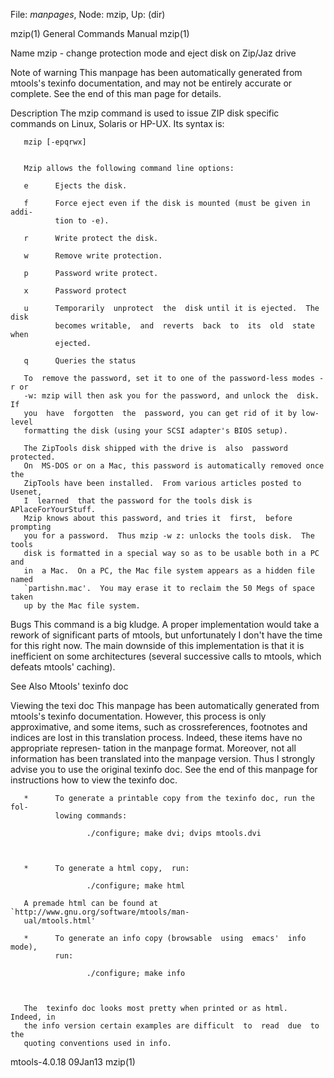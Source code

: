 File: *manpages*,  Node: mzip,  Up: (dir)

mzip(1)                     General Commands Manual                    mzip(1)



Name
       mzip - change protection mode and eject disk on Zip/Jaz drive



Note of warning
       This  manpage  has  been  automatically generated from mtools's texinfo
       documentation, and may not be entirely accurate or complete.   See  the
       end of this man page for details.

Description
       The  mzip command is used to issue ZIP disk specific commands on Linux,
       Solaris or HP-UX. Its syntax is:

       mzip [-epqrwx]


       Mzip allows the following command line options:

       e      Ejects the disk.

       f      Force eject even if the disk is mounted (must be given in  addi‐
              tion to -e).

       r      Write protect the disk.

       w      Remove write protection.

       p      Password write protect.

       x      Password protect

       u      Temporarily  unprotect  the  disk until it is ejected.  The disk
              becomes writable,  and  reverts  back  to  its  old  state  when
              ejected.

       q      Queries the status

       To  remove the password, set it to one of the password-less modes -r or
       -w: mzip will then ask you for the password, and unlock the  disk.   If
       you  have  forgotten  the  password, you can get rid of it by low-level
       formatting the disk (using your SCSI adapter's BIOS setup).

       The ZipTools disk shipped with the drive is  also  password  protected.
       On  MS-DOS or on a Mac, this password is automatically removed once the
       ZipTools have been installed.  From various articles posted to  Usenet,
       I  learned  that the password for the tools disk is APlaceForYourStuff.
       Mzip knows about this password, and tries it  first,  before  prompting
       you for a password.  Thus mzip -w z: unlocks the tools disk.  The tools
       disk is formatted in a special way so as to be usable both in a PC  and
       in  a Mac.  On a PC, the Mac file system appears as a hidden file named
       `partishn.mac'.  You may erase it to reclaim the 50 Megs of space taken
       up by the Mac file system.

Bugs
       This  command  is  a  big kludge.  A proper implementation would take a
       rework of significant parts of mtools, but unfortunately I  don't  have
       the  time  for this right now. The main downside of this implementation
       is that it is inefficient on  some  architectures  (several  successive
       calls to mtools, which defeats mtools' caching).

See Also
       Mtools' texinfo doc

Viewing the texi doc
       This  manpage  has  been  automatically generated from mtools's texinfo
       documentation. However, this process is only  approximative,  and  some
       items,  such as crossreferences, footnotes and indices are lost in this
       translation process.  Indeed, these items have no appropriate represen‐
       tation  in  the manpage format.  Moreover, not all information has been
       translated into the manpage version.  Thus I strongly advise you to use
       the original texinfo doc.  See the end of this manpage for instructions
       how to view the texinfo doc.

       *      To generate a printable copy from the texinfo doc, run the  fol‐
              lowing commands:

                     ./configure; make dvi; dvips mtools.dvi



       *      To generate a html copy,  run:

                     ./configure; make html

       A premade html can be found at `http://www.gnu.org/software/mtools/man‐
       ual/mtools.html'

       *      To generate an info copy (browsable  using  emacs'  info  mode),
              run:

                     ./configure; make info



       The  texinfo doc looks most pretty when printed or as html.  Indeed, in
       the info version certain examples are difficult  to  read  due  to  the
       quoting conventions used in info.

mtools-4.0.18                       09Jan13                            mzip(1)
